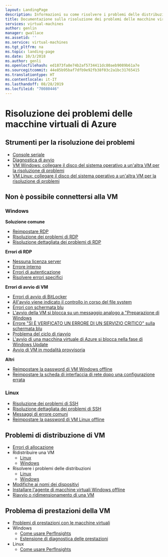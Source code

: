```yaml
---
layout: LandingPage
description: Informazioni su come risolvere i problemi delle distribuzioni di macchine virtuali.
title: Documentazione sulla risoluzione dei problemi delle macchine virtuali di Azure | Microsoft Docs
services: virtual-machines
author: genlin
manager: gwallace
ms.assetid: ''
ms.service: virtual-machines
ms.tgt_pltfrm: na
ms.topic: landing-page
ms.date: 10/3/2018
ms.author: genli
ms.openlocfilehash: ed1873fa8e74b2af5734411dc80aeb9089b61a7e
ms.sourcegitcommit: 44e85b95baf7dfb9e92fb38f03c2a1bc31765415
ms.translationtype: HT
ms.contentlocale: it-IT
ms.lasthandoff: 08/28/2019
ms.locfileid: "70080446"
---
```

# <a name="troubleshooting-azure-virtual-machines"></a>Risoluzione dei problemi delle macchine virtuali di Azure

## <a name="tools-for-troubleshooting"></a>Strumenti per la risoluzione dei problemi

- [Console seriale](serial-console-windows.md)
- [Diagnostica di avvio](boot-diagnostics.md)
- [VM Windows: collegare il disco del sistema operativo a un'altra VM per la risoluzione di problemi](troubleshoot-recovery-disks-portal-windows.md)
- [VM Linux: collegare il disco del sistema operativo a un'altra VM per la risoluzione di problemi](troubleshoot-recovery-disks-portal-linux.md)

## <a name="cant-connect-to-the-vm"></a>Non è possibile connettersi alla VM

### <a name="windows"></a>Windows

**Soluzione comune**

- [Reimpostare RDP](reset-rdp.md)
- [Risoluzione dei problemi di RDP](troubleshoot-rdp-connection.md)
- [Risoluzione dettagliata dei problemi di RDP](detailed-troubleshoot-rdp.md)

**Errori di RDP**

- [Nessuna licenza server](troubleshoot-rdp-no-license-server.md)
- [Errore interno ](Troubleshoot-rdp-internal-error.md)
- [Errori di autenticazione](troubleshoot-authentication-error-rdp-vm.md)
- [Risolvere errori specifici ](troubleshoot-specific-rdp-errors.md)

**Errori di avvio di VM**

* [Errori di avvio di BitLocker](troubleshoot-bitlocker-boot-error.md) 
* [All'avvio viene indicato il controllo in corso del file system](troubleshoot-check-disk-boot-error.md)
* [Errori con schermata blu](troubleshoot-common-blue-screen-error.md)
* [L'avvio della VM si blocca su un messaggio analogo a "Preparazione di Windows](troubleshoot-vm-boot-configure-update.md)
* [Errore "SI È VERIFICATO UN ERRORE DI UN SERVIZIO CRITICO" sulla schermata blu](troubleshoot-critical-service-failed-boot-error.md)
* [Problema del ciclo di riavvio](troubleshoot-reboot-loop.md)
* [L'avvio di una macchina virtuale di Azure si blocca nella fase di Windows Update](troubleshoot-stuck-updating-boot-error.md)
* [Avvio di VM in modalità provvisoria](troubleshoot-rdp-safe-mode.md)

**Altri**
- [Reimpostare la password di VM Windows offline](reset-local-password-without-agent.md)
- [Reimpostare la scheda di interfaccia di rete dopo una configurazione errata](reset-network-interface.md)

### <a name="linux"></a>Linux

- [Risoluzione dei problemi di SSH](troubleshoot-ssh-connection.md)
- [Risoluzione dettagliata dei problemi di SSH](detailed-troubleshoot-ssh-connection.md)
- [Messaggi di errore comuni](error-messages.md)
- [Reimpostare la password di VM Linux offline](reset-password.md)

## <a name="vm-deployment-issues"></a>Problemi di distribuzione di VM

- [Errori di allocazione](allocation-failure.md)
- Ridistribuire una VM
    - [Linux](redeploy-to-new-node-linux.md)
    - [Windows](redeploy-to-new-node-windows.md)
- Risolvere i problemi delle distribuzioni
    - [Linux](troubleshoot-deploy-vm-linux.md)
    - [Windows](troubleshoot-deploy-vm-windows.md)
- [Modifiche ai nomi dei dispositivi](troubleshoot-device-names-problems.md)
- [ Installare l'agente di macchine virtuali Windows offline](install-vm-agent-offline.md)
- [Riavvio o ridimensionamento di una VM](restart-resize-error-troubleshooting.md)

## <a name="vm-performance-issue"></a>Problema di prestazioni della VM
- [Problemi di prestazioni con le macchine virtuali](performance-diagnostics.md)
- Windows
    - [Come usare PerfInsights](how-to-use-perfinsights.md)
    - [Estensione di diagnostica delle prestazioni](performance-diagnostics-vm-extension.md)
- Linux
    - [Come usare PerfInsights](how-to-use-perfinsights-linux.md)